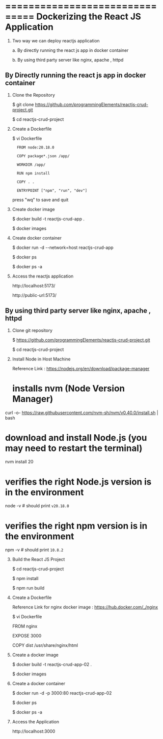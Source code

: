 ===============================
Dockerizing the React JS Application
===============================

1. Two way we can deploy reactjs application
   
     a. By directly running the react js app in docker container

     b. By using third party server like nginx, apache , httpd 

By Directly running the react js app in docker container
------------------------------------------------------------------------

1. Clone the Repository
   
    $ git clone https://github.com/programmingElements/reactjs-crud-project.git

    $ cd reactjs-crud-project

2. Create a Dockerfile

     $ vi Dockerfile
       
         FROM node:20.18.0
         
         COPY package*.json /app/

         WORKDIR /app/

         RUN npm install

         COPY . .

         ENTRYPOINT ["npm", "run", "dev"]

    press "wq" to save and quit

3. Create docker image

    $ docker build -t reactjs-crud-app .
    
    $ docker images

4. Create docker container

    $ docker run -d --network=host reactjs-crud-app

    $ docker ps 

    $ docker ps -a

5. Access the reactjs application

    http://localhost:5173/
    
    http://public-url:5173/


By using third party server like nginx, apache , httpd 
---------------------------------------------------------------------

1. Clone git repository

   $ https://github.com/programmingElements/reactjs-crud-project.git
   
   $ cd reactjs-crud-project

2. Install Node in Host Machine

    Reference Link :  https://nodejs.org/en/download/package-manager


   # installs nvm (Node Version Manager)
  curl -o- https://raw.githubusercontent.com/nvm-sh/nvm/v0.40.0/install.sh | bash

  # download and install Node.js (you may need to restart the terminal)
  nvm install 20

  # verifies the right Node.js version is in the environment
  node -v # should print `v20.18.0`

  # verifies the right npm version is in the environment
  npm -v # should print `10.8.2`

3. Build the React JS Project
    
    $ cd reactjs-crud-project

    $ npm install

    $ npm run build

4. Create a Dockerfile
   
    Reference Link for nginx docker image : https://hub.docker.com/_/nginx
    
    $ vi Dockerfile

     FROM nginx
    
     EXPOSE 3000

     COPY dist /usr/share/nginx/html

5. Create a docker image
    
    $ docker build -t reactjs-crud-app-02 .
  
    $ docker images


6. Create a docker container

   $ docker run -d -p 3000:80 reactjs-crud-app-02

   $ docker ps 

   $ docker ps -a

7. Access the Application

    http://localhost:3000

     











































